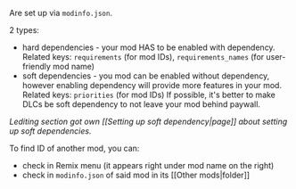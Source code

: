 Are set up via `modinfo.json`.

2 types:
- hard dependencies - your mod HAS to be enabled with dependency.
	Related keys: `requirements` (for mod IDs), `requirements_names` (for user-friendly mod name)
- soft dependencies - you mod can be enabled without dependency, however enabling dependency will provide more features in your mod.
	Related keys: `priorities` (for mod IDs)
	If possible, it's better to make DLCs be soft dependency to not leave your mod behind paywall. 
	
*Lediting section got own [[Setting up soft dependency|page]] about setting up soft dependencies.*

To find ID of another mod, you can:
- check in Remix menu (it appears right under mod name on the right)
- check in `modinfo.json` of said mod in its [[Other mods|folder]]
